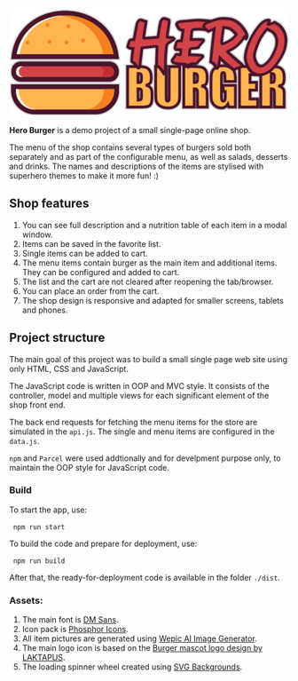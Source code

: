 ![Hero Burger logo](/img/hero-burger-logo.png "Hero Burger logo")

**Hero Burger** is a demo project of a small single-page online shop.

The menu of the shop contains several types of burgers sold both separately and as part of the configurable menu, as well as salads, desserts and drinks. The names and descriptions of the items are stylised with superhero themes to make it more fun! :)

## Shop features

1. You can see full description and a nutrition table of each item in a modal window.
2. Items can be saved in the favorite list.
3. Single items can be added to cart.
4. The menu items contain burger as the main item and additional items. They can be configured and added to cart.
5. The list and the cart are not cleared after reopening the tab/browser.
6. You can place an order from the cart.
7. The shop design is responsive and adapted for smaller screens, tablets and phones.

## Project structure

The main goal of this project was to build a small single page web site using only HTML, CSS and JavaScript.

The JavaScript code is written in OOP and MVC style. It consists of the controller, model and multiple views for each significant element of the shop front end.

The back end requests for fetching the menu items for the store are simulated in the `api.js`. The single and menu items are configured in the `data.js`.

`npm` and `Parcel` were used addtionally and for develpment purpose only, to maintain the OOP style for JavaScript code.

### Build

To start the app, use:

```
 npm run start
```

To build the code and prepare for deployment, use:

```
 npm run build
```

After that, the ready-for-deployment code is available in the folder `./dist`.

### Assets:

1. The main font is [DM Sans](https://fonts.google.com/specimen/DM+Sans).
2. Icon pack is [Phosphor Icons](https://phosphoricons.com).
3. All item pictures are generated using [Wepic AI Image Generator](https://wepik.com/ai).
4. The main logo icon is based on the [Burger mascot logo design by LAKTAPUS](https://www.freepik.com/free-vector/burger-mascot-logo-design_69439182.htm).
5. The loading spinner wheel created using [SVG Backgrounds](https://www.svgbackgrounds.com/elements/animated-svg-preloaders).
